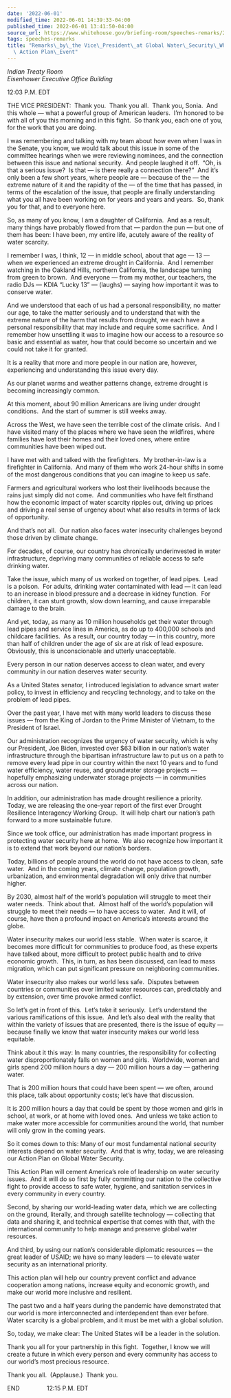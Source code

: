 ```yaml
---
date: '2022-06-01'
modified_time: 2022-06-01 14:39:33-04:00
published_time: 2022-06-01 13:41:50-04:00
source_url: https://www.whitehouse.gov/briefing-room/speeches-remarks/2022/06/01/remarks-by-vice-president-harris-at-global-water-security-white-house-action-plan-event/
tags: speeches-remarks
title: "Remarks\_by\_the Vice\_President\_at Global Water\_Security\_White\_House\
  \ Action Plan\_Event"
---
```

 
*Indian Treaty Room  
Eisenhower Executive Office Building*

12:03 P.M. EDT  
  
THE VICE PRESIDENT:  Thank you.  Thank you all.  Thank you, Sonia.  And
this whole — what a powerful group of American leaders.  I’m honored to
be with all of you this morning and in this fight.  So thank you, each
one of you, for the work that you are doing.  
  
I was remembering and talking with my team about how even when I was in
the Senate, you know, we would talk about this issue in some of the
committee hearings when we were reviewing nominees, and the connection
between this issue and national security.  And people laughed it off. 
“Oh, is that a serious issue?  Is that — is there really a connection
there?”  And it’s only been a few short years, where people are —
because of the — the extreme nature of it and the rapidity of the — of
the time that has passed, in terms of the escalation of the issue, that
people are finally understanding what you all have been working on for
years and years and years.  So, thank you for that, and to everyone
here.  
  
So, as many of you know, I am a daughter of California.  And as a
result, many things have probably flowed from that — pardon the pun —
but one of them has been: I have been, my entire life, acutely aware of
the reality of water scarcity.  
  
I remember I was, I think, 12 — in middle school, about that age — 13 —
when we experienced an extreme drought in California.  And I remember
watching in the Oakland Hills, northern California, the landscape
turning from green to brown.  And everyone — from my mother, our
teachers, the radio DJs — KDIA “Lucky 13” — (laughs) — saying how
important it was to conserve water.   
  
And we understood that each of us had a personal responsibility, no
matter our age, to take the matter seriously and to understand that with
the extreme nature of the harm that results from drought, we each have a
personal responsibility that may include and require some sacrifice. 
And I remember how unsettling it was to imagine how our access to a
resource so basic and essential as water, how that could become so
uncertain and we could not take it for granted.  
  
It is a reality that more and more people in our nation are, however,
experiencing and understanding this issue every day.  
  
As our planet warms and weather patterns change, extreme drought is
becoming increasingly common.  
  
At this moment, about 90 million Americans are living under drought
conditions.  And the start of summer is still weeks away.   
  
Across the West, we have seen the terrible cost of the climate crisis. 
And I have visited many of the places where we have seen the wildfires,
where families have lost their homes and their loved ones, where entire
communities have been wiped out.   
  
I have met with and talked with the firefighters.  My brother-in-law is
a firefighter in California.  And many of them who work 24-hour shifts
in some of the most dangerous conditions that you can imagine to keep us
safe.  
  
Farmers and agricultural workers who lost their livelihoods because the
rains just simply did not come.  And communities who have felt firsthand
how the economic impact of water scarcity ripples out, driving up prices
and driving a real sense of urgency about what also results in terms of
lack of opportunity.  
  
And that’s not all.  Our nation also faces water insecurity challenges
beyond those driven by climate change.   
  
For decades, of course, our country has chronically underinvested in
water infrastructure, depriving many communities of reliable access to
safe drinking water.  
  
Take the issue, which many of us worked on together, of lead pipes. 
Lead is a poison.  For adults, drinking water contaminated with lead —
it can lead to an increase in blood pressure and a decrease in kidney
function.  For children, it can stunt growth, slow down learning, and
cause irreparable damage to the brain.  
  
And yet, today, as many as 10 million households get their water through
lead pipes and service lines in America, as do up to 400,000 schools and
childcare facilities.  As a result, our country today — in this country,
more than half of children under the age of six are at risk of lead
exposure.  Obviously, this is unconscionable and utterly
unacceptable.     
  
Every person in our nation deserves access to clean water, and every
community in our nation deserves water security.  
  
As a United States senator, I introduced legislation to advance smart
water policy, to invest in efficiency and recycling technology, and to
take on the problem of lead pipes.     
  
Over the past year, I have met with many world leaders to discuss these
issues — from the King of Jordan to the Prime Minister of Vietnam, to
the President of Israel.  
  
Our administration recognizes the urgency of water security, which is
why our President, Joe Biden, invested over $63 billion in our nation’s
water infrastructure through the bipartisan infrastructure law to put us
on a path to remove every lead pipe in our country within the next 10
years and to fund water efficiency, water reuse, and groundwater storage
projects — hopefully emphasizing underwater storage projects — in
communities across our nation.   
  
In addition, our administration has made drought resilience a priority. 
Today, we are releasing the one-year report of the first ever Drought
Resilience Interagency Working Group.  It will help chart our nation’s
path forward to a more sustainable future.   
  
Since we took office, our administration has made important progress in
protecting water security here at home.  We also recognize how important
it is to extend that work beyond our nation’s borders.   
  
Today, billions of people around the world do not have access to clean,
safe water.  And in the coming years, climate change, population growth,
urbanization, and environmental degradation will only drive that number
higher.  
  
By 2030, almost half of the world’s population will struggle to meet
their water needs.  Think about that.  Almost half of the world’s
population will struggle to meet their needs — to have access to water. 
And it will, of course, have then a profound impact on America’s
interests around the globe.   
  
Water insecurity makes our world less stable.  When water is scarce, it
becomes more difficult for communities to produce food, as these experts
have talked about, more difficult to protect public health and to drive
economic growth.  This, in turn, as has been discussed, can lead to mass
migration, which can put significant pressure on neighboring
communities.   
  
Water insecurity also makes our world less safe.  Disputes between
countries or communities over limited water resources can, predictably
and by extension, over time provoke armed conflict.  
  
So let’s get in front of this.  Let’s take it seriously.  Let’s
understand the various ramifications of this issue.  And let’s also deal
with the reality that within the variety of issues that are presented,
there is the issue of equity — because finally we know that water
insecurity makes our world less equitable. 

Think about it this way: In many countries, the responsibility for
collecting water disproportionately falls on women and girls. 
Worldwide, women and girls spend 200 million hours a day — 200 million
hours a day — gathering water.

That is 200 million hours that could have been spent — we often, around
this place, talk about opportunity costs; let’s have that discussion.

It is 200 million hours a day that could be spent by those women and
girls in school, at work, or at home with loved ones.  And unless we
take action to make water more accessible for communities around the
world, that number will only grow in the coming years.   
  
So it comes down to this: Many of our most fundamental national security
interests depend on water security.  And that is why, today, we are
releasing our Action Plan on Global Water Security.

This Action Plan will cement America’s role of leadership on water
security issues.  And it will do so first by fully committing our nation
to the collective fight to provide access to safe water, hygiene, and
sanitation services in every community in every country.

Second, by sharing our world-leading water data, which we are collecting
on the ground, literally, and through satellite technology — collecting
that data and sharing it, and technical expertise that comes with that,
with the international community to help manage and preserve global
water resources. 

And third, by using our nation’s considerable diplomatic resources — the
great leader of USAID; we have so many leaders — to elevate water
security as an international priority.    
  
This action plan will help our country prevent conflict and advance
cooperation among nations, increase equity and economic growth, and make
our world more inclusive and resilient.   
  
The past two and a half years during the pandemic have demonstrated that
our world is more interconnected and interdependent than ever before. 
Water scarcity is a global problem, and it must be met with a global
solution.  
  
So, today, we make clear: The United States will be a leader in the
solution.  
  
Thank you all for your partnership in this fight.  Together, I know we
will create a future in which every person and every community has
access to our world’s most precious resource.

Thank you all.  (Applause.)  Thank you.

END                12:15 P.M. EDT  
